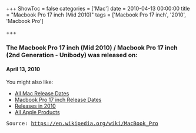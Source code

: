 +++
ShowToc = false
categories = ['Mac']
date = 2010-04-13 00:00:00
title = "Macbook Pro 17 inch (Mid 2010)"
tags = ['Macbook Pro 17 inch', '2010', 'Macbook Pro']

+++

### The Macbook Pro 17 inch (Mid 2010) / Macbook Pro 17 inch (2nd Generation - Unibody) was released on: 
#### April 13, 2010


<!--more-->


    
You might also like:

- [All Mac Release Dates](https://AppleReleaseDate.com/categories/mac/)
- [Macbook Pro 17 inch Release Dates](https://AppleReleaseDate.com/tags/macbook-pro-17-inch/)
- [Releases in 2010](https://AppleReleaseDate.com/tags/2010/)
- [All Apple Products](https://AppleReleaseDate.com/categories/)



<kbd> Source: https://en.wikipedia.org/wiki/MacBook_Pro</kbd>

